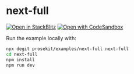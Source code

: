 # next-full

[![Open in StackBlitz](https://developer.stackblitz.com/img/open_in_stackblitz.svg)](https://stackblitz.com/github/prosekit/examples/tree/master/next-full)
[![Open with CodeSandbox](https://assets.codesandbox.io/github/button-edit-lime.svg)](https://codesandbox.io/p/sandbox/github/prosekit/examples/tree/master/next-full)

Run the example locally with:

```bash
npx degit prosekit/examples/next-full next-full
cd next-full
npm install
npm run dev
```
